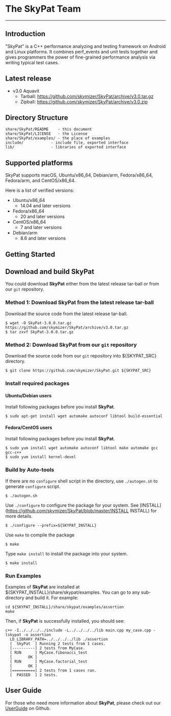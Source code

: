 # The SkyPat Team

-----------------------------------------------------------------------------

## Introduction
  "SkyPat" is a C++ performance analyzing and testing framework on Android and
  Linux platforms. It combines perf_events and unit tests together and gives
  programmers the power of fine-grained performance analysis via writing
  typical test cases. 

## Latest release

* v3.0 Aquavit
  - Tarball: https://github.com/skymizer/SkyPat/archive/v3.0.tar.gz
  - Zipball: https://github.com/skymizer/SkyPat/archive/v3.0.zip

## Directory Structure

```
share/SkyPat/README    - this document
share/SkyPat/LICENSE   - the License
share/SkyPat/examples/ - the place of examples
include/            - include file, exported interface
lib/                - libraries of exported interface
```

## Supported platforms

SkyPat supports macOS, Ubuntu/x86_64, Debian/arm, Fedora/x86_64, Fedora/arm,
 and CentOS/x86_64.

Here is a list of verified versions:

* Ubuntu/x86_64
  - 14.04 and later versions
* Fedora/x86_64
  - 20 and later versions
* CentOS/x86_64
  - 7 and later versions
* Debian/arm
  - 8.6 and later versions

## Getting Started

## Download and build SkyPat


You could download **SkyPat** either from the latest release tar-ball or from
 our `git` repository.

### Method 1: Download **SkyPat** from the latest release tar-ball
Download the source code from the latest release tar-ball.

    $ wget -O SkyPat-3.0.0.tar.gz https://github.com/skymizer/SkyPat/archive/v3.0.tar.gz
    $ tar zxvf SkyPat-3.0.0.tar.gz

### Method 2: Download **SkyPat** from our `git` repository
Download the source code from our `git` repository into ${SKYPAT_SRC} directory.
 
    $ git clone https://github.com/skymizer/SkyPat.git ${SKYPAT_SRC}

### Install required packages

#### Ubuntu/Debian users

Install following packages before you install **SkyPat**.

    $ sudo apt-get install wget automake autoconf libtool build-essential

#### Fedora/CentOS users

Install following packages before you install **SkyPat**.

    $ sudo yum install wget automake autoconf libtool make automake gcc gcc-c++
    $ sudo yum install kernel-devel 

### Build by Auto-tools

If there are no `configure` shell script in the directory,
 use `./autogen.sh` to generate `configure` script.

    $ ./autogen.sh

Use `./configure` to configure the package for your system. 
See [INSTALL](https://github.com/skymizer/SkyPat/blob/master/INSTALL INSTALL) for 
more details.

    $ ./configure --prefix=${SKYPAT_INSTALL}

Use `make` to compile the package

    $ make

Type `make install` to install the package into your system.

    $ make install

### Run Examples

Examples of **SkyPat** are installed at ${SKYPAT_INSTALL}/share/skypat/examples. 
You can go to any sub-directory and build it. For example:

    cd ${SKYPAT_INSTALL}/share/skypat/examples/assertion
    make

Then, if **SkyPat** is successfully installed, you should see:

    c++ -I../../../../include -L../../../../lib main.cpp my_case.cpp -lskypat -o assertion
      LD_LIBRARY_PATH=../../../../lib ./assertion
      [  SkyPat  ] Running 2 tests from 1 cases.
      [----------] 2 tests from MyCase.
      [ RUN      ] MyCase.fibonacci_test
      [       OK ]
      [ RUN      ] MyCase.factorial_test
      [       OK ]
      [==========] 2 tests from 1 cases ran.
      [  PASSED  ] 2 tests.

## User Guide

For those who need more information about **SkyPat**, please check out our
 [UserGuide](https://github.com/skymizer/SkyPat/wiki/HowToUse) on Github.
